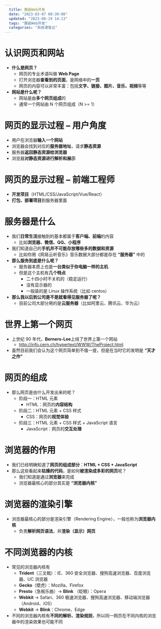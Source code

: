 ```yaml
---
  title: 邂逅Web开发
  date: "2023-03-07 08:30:00"
  updated: "2023-08-19 14:13"
  tags: "邂逅Web开发"
  categories: "系统课笔记"
---
```


# 认识网页和网站

- **什么是网页？**
  - 网页的专业术语叫做 **Web Page**
  - 打开浏览器**查看到的页面**，是网络中的**一页**
  - 网页的内容可以非常丰富：包括**文字、链接、图片、音乐、视频**等等
- **网站是什么呢？**
  - 网站是由**多个网页组成**的
  - 通常一个网站由 N 个网页组成（N >= 1）

# 网页的显示过程 – 用户角度

- 用户在浏览器**输入一个网站**
- 浏览器会找到对应的**服务器地址**，请求**静态资源**
- 服务器**返回静态资源给浏览器**
- 浏览器**对静态资源进行解析和展示**

# 网页的显示过程 – 前端工程师

- **开发项目**（HTML/CSS/JavaScript/Vue/React）
- **打包、部署项目**到服务器里面

# 服务器是什么

- 我们**日常生活**接触到的基本都属于**客户端、前端**的内容
  - 比如**浏览器、微信、QQ、小程序**
- 我们知道自己的**手机并不可能存放哪些多的数据和资源**
  - 比如你用《网易云听音乐》音乐数据大部分都是存在 **“服务器”** 中的
- **那么服务到底是什么呢？**
  - 服务器本质上也是**一台类似于你电脑一样的主机**
  - 但是这个主机有**几个特点**
    - 二十四小时不关机的（稳定运行）
    - 没有显示器的
    - 一般装的是 Linux 操作系统（比如 centos）
- **那么我以后到公司是不是就看得见服务器了呢？**
  - 目前公司大部分用的是**云服务器**（比如阿里云、腾讯云、华为云）

# 世界上第一个网页

- 上世纪 90 年代，**Berners-Lee**上线了世界上第一个网站
  - http://info.cern.ch/hypertext/WWW/TheProject.html
- 虽然目前我们会认为这个网页简单到不值一提，但是在当时它的发明是 **“天才之作”**

# 网页的组成

- 那么网页是由什么开发出来的呢？
  - 阶段一：HTML 元素
    - HTML：网页的**内容结构**
  - 阶段二：HTML 元素 + CSS 样式
    - CSS：网页的**视觉体验**
  - 阶段三：HTML 元素 + CSS 样式 + JavaScript 语言
    - JavaScript：网页的**交互处理**

# 浏览器的作用

- 我们已经明确知道了**网页的组成部分**：**HTML + CSS + JavaScript**
- 那么这些看起来**枯燥的代码**，是如何**被渲染成多彩的网页**呢？
  - 我们知道是通过**浏览器**来完成
  - 浏览器最核心的部分其实是 **“浏览器内核”**

# 浏览器的渲染引擎

- 浏览器最核心的部分是渲染引擎（Rendering Engine），一般也称为**浏览器内核**
  - 负责**解析网页语法**，并**渲染（显示）网页**

# 不同浏览器的内核

- 常见的浏览器内核有
  - **Trident**（三叉戟）：IE、360 安全浏览器、搜狗高速浏览器、百度浏览器、UC 浏览器
  - **Gecko**（壁虎）：Mozilla、Firefox
  - **Presto**（急板乐曲）-> **Blink** （眨眼）：Opera
  - **Webkit** -> Safari、360 极速浏览器、搜狗高速浏览器、移动端浏览器（Android、iOS）
  - **Webkit** -> **Blink**：Chrome、Edge
- 不同的浏览器内核有**不同的解析、渲染规则**，所以同一网页在不同内核的浏览器中的渲染效果也可能不同
